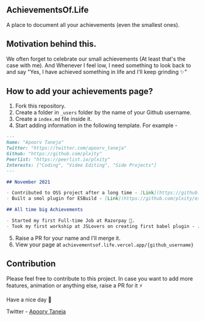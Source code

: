 ## AchievementsOf.Life

A place to document all your achievements (even the smallest ones).

## Motivation behind this.

We often forget to celebrate our small achievements (At least that's the case with me). And Whenever I feel low, I need something to look back to and say "Yes, I have achieved something in life and I'll keep grinding ✨"

## How to add your achievements page?

1. Fork this repository.
2. Create a folder in `_users` folder by the name of your Github username.
3. Create a `index.md` file inside it.
4. Start adding information in the following template. For example -

```markdown
---
Name: "Apoorv Taneja"
Twitter: "https://twitter.com/apoorv_taneja"
Github: "https://github.com/plxity"
Peerlist: "https://peerlist.io/plxity"
Interests: ["Coding", "Video Editing", "Side Projects"]
---

## November 2021

- Contributed to OSS project after a long time - [Link](https://github.com/thysultan/stylis.js/pull/276)
- Built a smol plugin for ESBuild - [Link](https://github.com/plxity/esbuild-cross-browser-css)

## All time big Achievements

- Started my first Full-time Job at Razorpay 🎉.
- Took my first workship at JSLovers on creating first babel plugin - [Link](https://www.youtube.com/watch?v=dgK__fSFZzc)
```

5. Raise a PR for your name and I'll merge it.
6. View your page at `achievementsof.life.vercel.app/{github_username}`

## Contribution

Please feel free to contribute to this project. In case you want to add more features, animation or anything else, raise a PR for it ⚡️

Have a nice day 🌻

Twitter - [Apoorv Taneja](https://twitter.com/apoorv_taneja)
